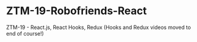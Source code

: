 # ZTM-19-Robofriends-React
ZTM-19 - React.js, React Hooks, Redux (Hooks and Redux videos moved to end of course!)

